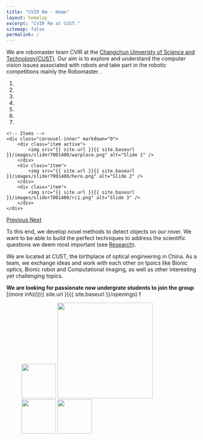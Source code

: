 ```yaml
---
title: "CVIR Rm - Home"
layout: homelay
excerpt: "CVIR Rm at CUST."
sitemap: false
permalink: /
---
```


We are robomaster team CVIR at the [Changchun Uinveristy of Science and Technology(CUST)](http://sie.cust.edu.cn/). Our aim is to explore and understand the computer vision issues associated with robots and take part in the robotic competitions mainly the Robomaster. .


<div markdown="0" id="carousel" class="carousel slide" data-ride="carousel" data-interval="4000" data-pause="hover" >
    <!-- Menu -->
    <ol class="carousel-indicators">
        <li data-target="#carousel" data-slide-to="0" class="active"></li>
        <li data-target="#carousel" data-slide-to="1"></li>
        <li data-target="#carousel" data-slide-to="2"></li>
        <li data-target="#carousel" data-slide-to="3"></li>
        <li data-target="#carousel" data-slide-to="4"></li>
        <li data-target="#carousel" data-slide-to="5"></li>
        <li data-target="#carousel" data-slide-to="6"></li>
    </ol>

    <!-- Items -->
    <div class="carousel-inner" markdown="0">
        <div class="item active">
            <img src="{{ site.url }}{{ site.baseurl }}/images/slider7001400/warplace.png" alt="Slide 1" />
        </div>
        <div class="item">
            <img src="{{ site.url }}{{ site.baseurl }}/images/slider7001400/hero.png" alt="Slide 2" />
        </div>
        <div class="item">
            <img src="{{ site.url }}{{ site.baseurl }}/images/slider7001400/rc1.png" alt="Slide 3" />
        </div>
    </div>
  <a class="left carousel-control" href="#carousel" role="button" data-slide="prev">
    <span class="glyphicon glyphicon-chevron-left" aria-hidden="true"></span>
    <span class="sr-only">Previous</span>
  </a>
  <a class="right carousel-control" href="#carousel" role="button" data-slide="next">
    <span class="glyphicon glyphicon-chevron-right" aria-hidden="true"></span>
    <span class="sr-only">Next</span>
  </a>
</div>




To this end, we develop novel methods to detect objects on our rover. We want to be able to build the perfect techniques to address the scientific questions we deem most important (see [Research](research)).

We are located at CUST, the birthplace of optical engineering in China. As a team, we exchange ideas and work with each other on tpoics like Bionic optics, Bionic robot and Computational imaging, as well as other interesting yet challenging topics.

 **We are looking for passionate new undergrate students to join the group** [(more info)]({{ site.url }}{{ site.baseurl }}/openings) **!**

<figure class="forth">
  <img src="{{ site.url }}{{ site.baseurl }}/images/logopic/cust-logo.png" style="width: 90px">
  <img src="{{ site.url }}{{ site.baseurl }}/images/logopic/oe.png" style="width: 250px">
  <img src="{{ site.url }}{{ site.baseurl }}/images/logopic/cvirlogofill.jpg" style="width: 90px">
  <img src="{{ site.url }}{{ site.baseurl }}/images/logopic/teamlogo1.png" style="width: 90px">
</figure>
